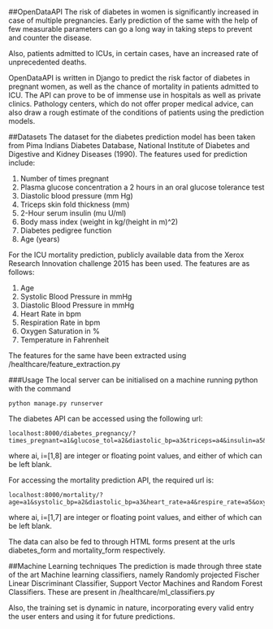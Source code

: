 ##OpenDataAPI
The risk of diabetes in women is significantly increased in case of multiple pregnancies. Early prediction of the same with the help of few measurable parameters can go a long way in taking steps to prevent and counter the disease.

Also, patients admitted to ICUs, in certain cases, have an increased rate of unprecedented deaths.

OpenDataAPI is written in Django to predict the risk factor of diabetes in pregnant women, as well as the chance of mortality in patients admitted to ICU. The API can prove to be of immense use in hospitals as well as private clinics. Pathology centers, which do not offer proper medical advice, can also draw a rough estimate of the conditions of patients using the prediction models.

##Datasets
The dataset for the diabetes prediction model has been taken from Pima Indians Diabetes Database, National Institute of Diabetes and Digestive and Kidney Diseases (1990).
The features used for prediction include:
  1. Number of times pregnant
  2. Plasma glucose concentration a 2 hours in an oral glucose tolerance test
  3. Diastolic blood pressure (mm Hg)
  4. Triceps skin fold thickness (mm)
  5. 2-Hour serum insulin (mu U/ml)
  6. Body mass index (weight in kg/(height in m)^2)
  7. Diabetes pedigree function
  8. Age (years)

For the ICU mortality prediction, publicly available data from the Xerox Research Innovation challenge 2015 has been used.
The features are as follows:
  1. Age
  2. Systolic Blood Pressure in mmHg
  3. Diastolic Blood Pressure in mmHg
  4. Heart Rate in bpm
  5. Respiration Rate in bpm
  6. Oxygen Saturation in %
  7. Temperature in Fahrenheit

The features for the same have been extracted using /healthcare/feature_extraction.py

###Usage
The local server can be initialised on a machine running python with the command

    python manage.py runserver

The diabetes API can be accessed using the following url:

    localhost:8000/diabetes_pregnancy/?times_pregnant=a1&glucose_tol=a2&diastolic_bp=a3&triceps=a4&insulin=a5&mass_index=a6&pedigree=a7&agea8

where ai, i=[1,8] are integer or floating point values, and either of which can be left blank.


For accessing the mortality prediction API, the required url is:

    localhost:8000/mortality/?age=a1&systolic_bp=a2&diastolic_bp=a3&heart_rate=a4&respire_rate=a5&oxy_satur=a6&temperature=a7
    
where ai, i=[1,7] are integer or floating point values, and either of which can be left blank.

The data can also be fed to through HTML forms present at the urls diabetes_form and mortality_form respectively.

##Machine Learning techniques
The prediction is made through three state of the art Machine learning classifiers, namely Randomly projected Fischer Linear Discriminant Classifier, Support Vector Machines and Random Forest Classifiers. These are present in /healthcare/ml_classifiers.py

Also, the training set is dynamic in nature, incorporating every valid entry the user enters and using it for future predictions.
